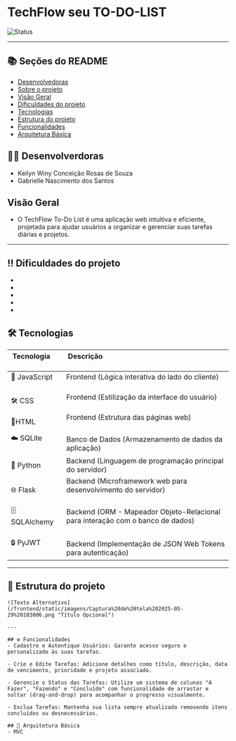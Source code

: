 # TechFlow seu TO-DO-LIST

![Status](https://img.shields.io/badge/Status-Desenvolvendo-brightgreen)

---

## 📚 Seções do README

- [Desenvolvedoras](#-desenvolvedoras)
- [Sobre o projeto](#-sobre-o-projeto)
- [Visão Geral](#visão-geral)
- [Dificuldades do projeto](#dificuldades-do-projeto)
- [Tecnologias](#tecnologias)
- [Estrutura do projeto](#estrutura-do-projeto)
- [Funcionalidades](#funcionalidades)
- [Arquitetura Básica](#arquitetura-básica)

## 👨‍💻 Desenvolverdoras
- Keilyn Winy Conceição Rosas de Souza
- Gabrielle Nascimento dos Santos

## Visão Geral

- O TechFlow To-Do List é uma aplicação web intuitiva e eficiente, projetada para ajudar usuários a organizar e gerenciar suas tarefas diárias e projetos.

---


## ‼️ Dificuldades do projeto
 - 
 -
 - 
 - 
 - 

## 🛠️ Tecnologias

| Tecnologia         | Descrição                                                                      |
| ------------------ | ------------------------------------------------------------------------------ |
| 🧠 JavaScript       | Frontend (Lógica interativa do lado do cliente)            |
| 🛠️ CSS      | Frontend (Estilização da interface do usuário)         |
| 📝HTML     | Frontend (Estrutura das páginas web)                    |
| ☁️ SQLite          | Banco de Dados (Armazenamento de dados da aplicação)                  |
| 🐍 Python     | Backend (Linguagem de programação principal do servidor)                  |
| 🌐 Flask            | Backend (Microframework web para desenvolvimento do servidor)                                          |
| 🗄️ SQLAlchemy      | Backend (ORM - Mapeador Objeto-Relacional para interação com o banco de dados)                                                  |
| 🔒 PyJWT           | Backend (Implementação de JSON Web Tokens para autenticação)   
---

## 📁 Estrutura do projeto

```
![Texto Alternativo](/frontend/static/imagens/Captura%20de%20tela%202025-05-29%20103006.png "Título Opcional")

---

## ⚙️ Funcionalidades
- Cadastre e Autentique Usuários: Garante acesso seguro e personalizado às suas tarefas.

- Crie e Edite Tarefas: Adicione detalhes como título, descrição, data de vencimento, prioridade e projeto associado.

- Gerencie o Status das Tarefas: Utilize um sistema de colunas "A Fazer", "Fazendo" e "Concluído" com funcionalidade de arrastar e soltar (drag-and-drop) para acompanhar o progresso visualmente.

- Exclua Tarefas: Mantenha sua lista sempre atualizada removendo itens concluídos ou desnecessários.

## 📑 Arquitetura Básica
- MVC